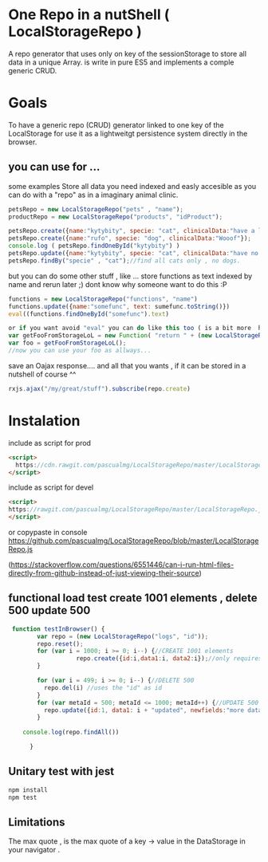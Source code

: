 # One Repo in a nutShell ( LocalStorageRepo )
A repo generator that uses only on key of the sessionStorage to store all data in a unique Array.
is write in pure ES5 and implements a comple generic CRUD.

# Goals
To have a generic repo (CRUD) generator linked to one key of the LocalStorage for use it as a lightweitgt persistence system directly in the browser. 

## you can use for ...
some examples
Store all data you need indexed and easly accesible as you can do with a "repo" as in a imaginary animal clinic.
```javascript
petsRepo = new LocalStorageRepo("pets" , "name");
productRepo = new LocalStorageRepo("products", "idProduct");

petsRepo.create({name:"kytybity", specie: "cat", clinicalData:"have a large tail"});
petsRepo.create({name:"rufo", specie: "dog", clinicalData:"Wooof"});
console.log ( petsRepo.findOneById("kytybity") )
petsRepo.update({name:"kytybity", specie: "cat", clinicalData:"have no tail, we cut it"});
petsRepo.findBy("specie" , "cat");//find all cats only , no dogs.
```

but you can do some other stuff , like ... store functions as text indexed by name and rerun later ;) dont know why someone want to do this :P
```javascript
functions = new LocalStorageRepo("functions", "name")
functions.update({name:"somefunc", text: sumefunc.toString()})
eval((functions.findOneById("somefunc").text)

or if you want avoid "eval" you can do like this too ( is a bit more  hkr ... XD)
var getFooFromStorageLoL = new Function( "return " + (new LocalStorageRepo("functions", "name")).findOneById("foo").text )
var foo = getFooFromStorageLoL();
//now you can use your foo as allways... 

```

save an Oajax response.... and all that you wants , if it can be stored in a nutshell of course ^^
```javascript
rxjs.ajax("/my/great/stuff").subscribe(repo.create)
```

# Instalation
include as script for prod
```html
<script>
  https://cdn.rawgit.com/pascualmg/LocalStorageRepo/master/LocalStorageRepo.js
</script>
```

include as script for devel
```html
<script>
https://rawgit.com/pascualmg/LocalStorageRepo/master/LocalStorageRepo.js
</script>
```
or copypaste in console https://github.com/pascualmg/LocalStorageRepo/blob/master/LocalStorageRepo.js  

(https://stackoverflow.com/questions/6551446/can-i-run-html-files-directly-from-github-instead-of-just-viewing-their-source)


## functional load test create 1001 elements , delete 500 update 500 
```javascript
 function testInBrowser() {
        var repo = (new LocalStorageRepo("logs", "id"));
        repo.reset();
        for (var i = 1000; i >= 0; i--) {//CREATE 1001 elements
                   repo.create({id:i,data1:i, data2:i});//only requires the id
        }

        for (var i = 499; i >= 0; i--) {//DELETE 500
          repo.del(i) //uses the "id" as id
        }
        for (var metaId = 500; metaId <= 1000; metaId++) {//UPDATE 500
          repo.update({id:1, data1: i + "updated", newfields:"more data"});
        }
		
	console.log(repo.findAll())

      }
```
## Unitary test with jest
```bash
npm install
npm test
```

## Limitations
The max quote , is the max quote of a key -> value in the DataStorage in your navigator . 

